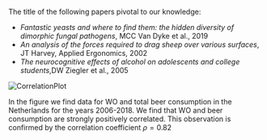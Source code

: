 The title of the following papers pivotal to our knowledge:

  - _Fantastic yeasts and where to find them: the hidden diversity of dimorphic fungal pathogens_, MCC Van Dyke et al., 2019
  - _An analysis of the forces required to drag sheep over various surfaces_, JT Harvey, Applied Ergonomics, 2002
  - _The neurocognitive effects of alcohol on adolescents and college students_,DW Ziegler et al., 2005
  

![CorrelationPlot](istherecorrelation.jng)


In the figure we find data for WO and total beer consumption in the Netherlands for the years 2006-2018.
We find that WO and beer consumption are strongly positively correlated.
This observation is confirmed by the correlation coefficient $\rho = 0.82$